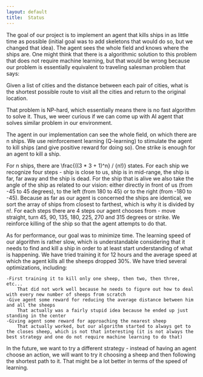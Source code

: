 ```yaml
---
layout: default
title:  Status
---
```


The goal of our project is to implement an agent that kills ships in as little time as possible (initial goal was to add skeletons that would do so, but we changed that idea). The agent sees the whole field and knows where the ships are. One might think that there is a algorithmic solution to this problem that does not require machine learning, but that would be wrong because our problem is essentially equivalent to traveling salesman problem that says:

  Given a list of cities and the distance between each pair of cities, what is the shortest possible route to visit all the cities and return to the original location.

That problem is NP-hard, which essentially means there is no fast algorithm to solve it. Thus, we weer curious if we can come up with AI agent that solves similar problem in our environment.

The agent in our implementation can see the whole field, on which there are n ships. We use reinforcement learning (Q-learning) to stimulate the agent to kill ships (and give positive reward for doing so). One strike is enough for an agent to kill a ship. 

For n ships, there are \frac{((3 * 3 + 1)^n} / {n!)} states. For each ship we recognize four steps - ship is close to us, ship is in mid-range, the ship is far, far away and the ship is dead. For the ship that is alive we also take the angle of the ship as related to our vision: either directly in front of us (from -45 to 45 degrees), to the left (from 180 to 45) or to the right (from -180 to -45). Because as far as our agent is concerned the ships are identical, we sort the array of ships from closest to farthest, which is why it is divided by n!. For each steps there are 4 steps our agent chooses from - move straight, turn 45, 90, 135, 180, 225, 270 and 315 degrees or strike. We reinforce killing of the ship so that the agent attempts to do that.

As for performance, our goal was to minimize time. The learning speed of our algorithm is rather slow, which is understandable considering that it needs to find and kill a ship in order to at least start understanding of what is happening. We have tried training it for 12 hours and the average speed at which the agent kills all the sheeps dropped 30%. We have tried several optimizations, including:

	-First training it to kill only one sheep, then two, then three, etc...
		That did not work well because he needs to figure out how to deal with every new number of sheeps from scratch
	-Give agent some reward for reducing the average distance between him and all the sheeps
		That actually was a fairly stupid idea because he ended up just standing in the center
	-Giving agent some reward for approaching the nearest sheep
		That actually worked, but our algorithm started to always get to the closes sheep, which is not that interesting (it is not always the best strategy and one do not require machine learning to do that)

In the future, we want to try a different strategy - instead of having an agent choose an action, we will want to try it choosing a sheep and then following the shortest path to it. That might be a lot better in terms of the speed of learning.